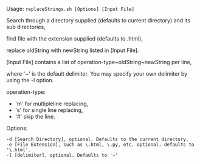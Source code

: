Usage: `replaceStrings.sh [Options] [Input File]`

Search through a directory supplied (defaults to current directory) and its sub directories,

find file with the extension supplied (defaults to .html),

replace oldString with newString listed in [Input File].

[Input File] contains a list of operation-type\~oldString\~newString per line,

where '~' is the default delimiter. You may specify your own delimiter by using the -l option.

operation-type:

* 'm' for multipleline replacing,
* 's' for single line replacing,
* '#' skip the line.
		
		
Options:

	-d [Search Directory], optional. Defaults to the current directory. 
	-e [File Extension], such as \.html, \.py, etc. optional. defaults to '\.html'. 
	-l [delimiter], optional. Defaults to '~'
